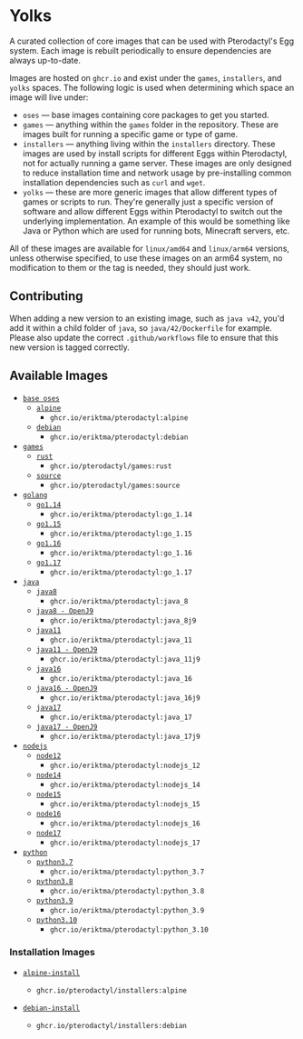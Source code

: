 # Yolks

A curated collection of core images that can be used with Pterodactyl's Egg system. Each image is rebuilt
periodically to ensure dependencies are always up-to-date.

Images are hosted on `ghcr.io` and exist under the `games`, `installers`, and `yolks` spaces. The following logic
is used when determining which space an image will live under:

* `oses` — base images containing core packages to get you started.
* `games` — anything within the `games` folder in the repository. These are images built for running a specific game
or type of game.
* `installers` — anything living within the `installers` directory. These images are used by install scripts for different
Eggs within Pterodactyl, not for actually running a game server. These images are only designed to reduce installation time
and network usage by pre-installing common installation dependencies such as `curl` and `wget`.
* `yolks` — these are more generic images that allow different types of games or scripts to run. They're generally just
a specific version of software and allow different Eggs within Pterodactyl to switch out the underlying implementation. An
example of this would be something like Java or Python which are used for running bots, Minecraft servers, etc.

All of these images are available for `linux/amd64` and `linux/arm64` versions, unless otherwise specified, to use
these images on an arm64 system, no modification to them or the tag is needed, they should just work.

## Contributing

When adding a new version to an existing image, such as `java v42`, you'd add it within a child folder of `java`, so
`java/42/Dockerfile` for example. Please also update the correct `.github/workflows` file to ensure that this new version
is tagged correctly.

## Available Images

* [`base oses`](https://github.com/eriktma/pterodactyl/tree/main/oses)
  * [`alpine`](https://github.com/eriktma/pterodactyl/tree/main/oses/alpine)
    * `ghcr.io/eriktma/pterodactyl:alpine`
  * [`debian`](https://github.com/eriktma/pterodactyl/tree/main/oses/debian)
    * `ghcr.io/eriktma/pterodactyl:debian`
* [`games`](https://github.com/eriktma/pterodactyl/tree/main/games)
  * [`rust`](https://github.com/eriktma/pterodactyl/tree/main/games/rust)
    * `ghcr.io/pterodactyl/games:rust`
  * [`source`](https://github.com/eriktma/pterodactyl/tree/main/games/source)
    * `ghcr.io/pterodactyl/games:source`
* [`golang`](https://github.com/eriktma/pterodactyl/tree/main/go)
  * [`go1.14`](https://github.com/eriktma/pterodactyl/tree/main/go/1.14)
    * `ghcr.io/eriktma/pterodactyl:go_1.14`
  * [`go1.15`](https://github.com/eriktma/pterodactyl/tree/main/go/1.15)
    * `ghcr.io/eriktma/pterodactyl:go_1.15`
  * [`go1.16`](https://github.com/eriktma/pterodactyl/tree/main/go/1.16)
    * `ghcr.io/eriktma/pterodactyl:go_1.16`
  * [`go1.17`](https://github.com/eriktma/pterodactyl/tree/main/go/1.17)
    * `ghcr.io/eriktma/pterodactyl:go_1.17`
* [`java`](https://github.com/eriktma/pterodactyl/tree/main/java)
  * [`java8`](https://github.com/eriktma/pterodactyl/tree/main/java/8)
    * `ghcr.io/eriktma/pterodactyl:java_8`
  * [`java8 - OpenJ9`](https://github.com/eriktma/pterodactyl/tree/main/java/8j9)
    * `ghcr.io/eriktma/pterodactyl:java_8j9`
  * [`java11`](https://github.com/eriktma/pterodactyl/tree/main/java/11)
    * `ghcr.io/eriktma/pterodactyl:java_11`
  * [`java11 - OpenJ9`](https://github.com/eriktma/pterodactyl/tree/main/java/11j9)
    * `ghcr.io/eriktma/pterodactyl:java_11j9`
  * [`java16`](https://github.com/eriktma/pterodactyl/tree/main/java/16)
    * `ghcr.io/eriktma/pterodactyl:java_16`
  * [`java16 - OpenJ9`](https://github.com/eriktma/pterodactyl/tree/main/java/16j9)
    * `ghcr.io/eriktma/pterodactyl:java_16j9`
  * [`java17`](https://github.com/eriktma/pterodactyl/tree/main/java/17)
    * `ghcr.io/eriktma/pterodactyl:java_17`
  * [`java17 - OpenJ9`](https://github.com/eriktma/pterodactyl/tree/main/java/17j9)
    * `ghcr.io/eriktma/pterodactyl:java_17j9`
* [`nodejs`](https://github.com/eriktma/pterodactyl/tree/main/nodejs)
  * [`node12`](https://github.com/eriktma/pterodactyl/tree/main/nodejs/12)
    * `ghcr.io/eriktma/pterodactyl:nodejs_12`
  * [`node14`](https://github.com/eriktma/pterodactyl/tree/main/nodejs/14)
    * `ghcr.io/eriktma/pterodactyl:nodejs_14`
  * [`node15`](https://github.com/eriktma/pterodactyl/tree/main/nodejs/15)
    * `ghcr.io/eriktma/pterodactyl:nodejs_15`
  * [`node16`](https://github.com/eriktma/pterodactyl/tree/main/nodejs/16)
    * `ghcr.io/eriktma/pterodactyl:nodejs_16`
  * [`node17`](https://github.com/eriktma/pterodactyl/tree/main/nodejs/17)
    * `ghcr.io/eriktma/pterodactyl:nodejs_17`
* [`python`](https://github.com/eriktma/pterodactyl/tree/main/python)
  * [`python3.7`](https://github.com/eriktma/pterodactyl/tree/main/python/3.7)
    * `ghcr.io/eriktma/pterodactyl:python_3.7`
  * [`python3.8`](https://github.com/eriktma/pterodactyl/tree/main/python/3.8)
    * `ghcr.io/eriktma/pterodactyl:python_3.8`
  * [`python3.9`](https://github.com/eriktma/pterodactyl/tree/main/python/3.9)
    * `ghcr.io/eriktma/pterodactyl:python_3.9`
  * [`python3.10`](https://github.com/eriktma/pterodactyl/tree/main/python/3.10)
    * `ghcr.io/eriktma/pterodactyl:python_3.10`

### Installation Images

* [`alpine-install`](https://github.com/eriktma/pterodactyl/tree/main/installers/alpine)
  * `ghcr.io/pterodactyl/installers:alpine`

* [`debian-install`](https://github.com/eriktma/pterodactyl/tree/main/installers/debian)
  * `ghcr.io/pterodactyl/installers:debian`
